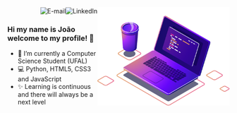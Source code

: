 <img align="right" src="./image/computer-illustration.png" width="300"/>

<a href="">
<img align="right" alt="LinkedIn" src="https://img.shields.io/badge/-Jo%C3%A3o%20V%20V%20Santos-8A2BE2"/>
</a>

<a href="">
<img align="right" alt="E-mail" src="https://img.shields.io/badge/-My%20personal%20website-4B0082"/>
</a>

<br/>

### Hi my name is João welcome to my profile! 👋

- 🚀 I’m currently a Computer Science Student (UFAL)
- 💻 Python, HTML5, CSS3 and JavaScript
- ✨ Learning is continuous and there will always be a next level
